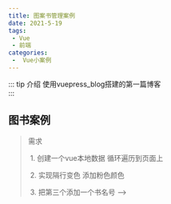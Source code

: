 ```yaml
---
title: 图案书管理案例
date: 2021-5-19
tags:
 - Vue
 - 前端
categories:
 -  Vue小案例
---
```


::: tip 介绍
使用vuepress_blog搭建的第一篇博客<br>
:::

<!-- more -->

## 图书案例

>  需求   
>
> ​	1. 创建一个vue本地数据 循环遍历到页面上
>
> ​    2. 实现隔行变色 添加粉色颜色
>
> ​    3. 把第三个添加一个书名号 -->

  






